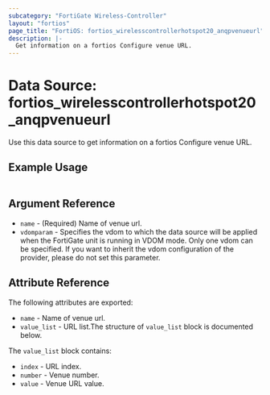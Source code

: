 ```yaml
---
subcategory: "FortiGate Wireless-Controller"
layout: "fortios"
page_title: "FortiOS: fortios_wirelesscontrollerhotspot20_anqpvenueurl"
description: |-
  Get information on a fortios Configure venue URL.
---
```


# Data Source: fortios_wirelesscontrollerhotspot20_anqpvenueurl
Use this data source to get information on a fortios Configure venue URL.


## Example Usage

```hcl

```

## Argument Reference

* `name` - (Required) Name of venue url.
* `vdomparam` - Specifies the vdom to which the data source will be applied when the FortiGate unit is running in VDOM mode. Only one vdom can be specified. If you want to inherit the vdom configuration of the provider, please do not set this parameter.

## Attribute Reference

The following attributes are exported:

* `name` - Name of venue url.
* `value_list` - URL list.The structure of `value_list` block is documented below.

The `value_list` block contains:

* `index` - URL index.
* `number` - Venue number.
* `value` - Venue URL value.
